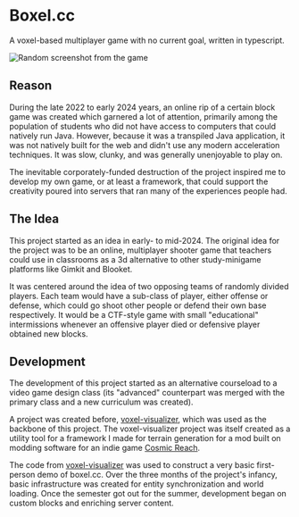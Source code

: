 # Boxel.cc

A voxel-based multiplayer game with no current goal, written in typescript.

![Random screenshot from the game](readme-assets/image.png)

## Reason
During the late 2022 to early 2024 years, an online rip of a certain block game was created which garnered a lot of attention, primarily among the population of students who did not have access to computers that could natively run Java. However, because it was a transpiled Java application, it was not natively built for the web and didn't use any modern acceleration techniques. It was slow, clunky, and was generally unenjoyable to play on.

The inevitable corporately-funded destruction of the project inspired me to develop my own game, or at least a framework, that could support the creativity poured into servers that ran many of the experiences people had.

## The Idea
This project started as an idea in early- to mid-2024. The original idea for the project was to be an online, multiplayer shooter game that teachers could use in classrooms as a 3d alternative to other study-minigame platforms like Gimkit and Blooket.

It was centered around the idea of two opposing teams of randomly divided players. Each team would have a sub-class of player, either offense or defense, which could go shoot other people or defend their own base respectively. It would be a CTF-style game with small "educational" intermissions whenever an offensive player died or defensive player obtained new blocks.

## Development
The development of this project started as an alternative courseload to a video game design class (its "advanced" counterpart was merged with the primary class and a new curriculum was created).

A project was created before, [voxel-visualizer](https://github.com/arlojay/voxel-visualizer), which was used as the backbone of this project. The voxel-visualizer project was itself created as a utility tool for a framework I made for terrain generation for a mod built on modding software for an indie game [Cosmic Reach](https://finalforeach.itch.io/cosmic-reach).

The code from [voxel-visualizer](https://github.com/arlojay/voxel-visualizer) was used to construct a very basic first-person demo of boxel.cc. Over the three months of the project's infancy, basic infrastructure was created for entity synchronization and world loading. Once the semester got out for the summer, development began on custom blocks and enriching server content.